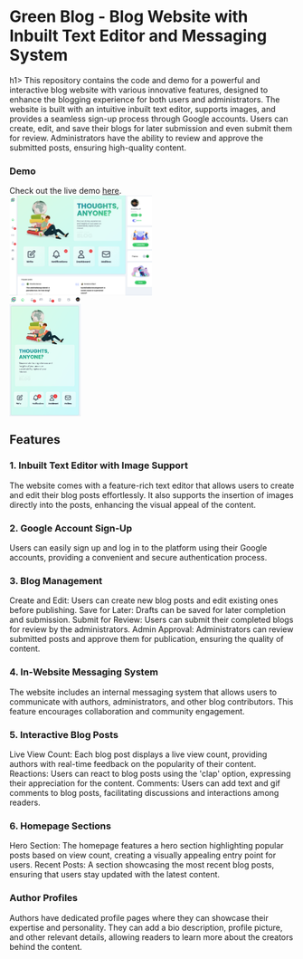 <h1>Green Blog - Blog Website with Inbuilt Text Editor and Messaging System</h1>h1>
This repository contains the code and demo for a powerful and interactive blog website with various innovative features, designed to enhance the blogging experience for both users and administrators. The website is built with an intuitive inbuilt text editor, supports images, and provides a seamless sign-up process through Google accounts. Users can create, edit, and save their blogs for later submission and even submit them for review. Administrators have the ability to review and approve the submitted posts, ensuring high-quality content.
<h3>Demo</h3>
Check out the live demo <a href="http://ananthujp.github.io/greenBlog">here</a>.
<div style="display:flex;flex-direction:column;width:100%;justify-items:space-between;">
  <img style="width:50%" src="https://github.com/ananthujp/greenBlog/blob/master/blog-web.png"/>
  <img style="width:25%" src="https://github.com/ananthujp/greenBlog/blob/master/blog-mobile.png"/>
</div>
<h2>Features</h2>
<h3>1. Inbuilt Text Editor with Image Support</h3>
The website comes with a feature-rich text editor that allows users to create and edit their blog posts effortlessly. It also supports the insertion of images directly into the posts, enhancing the visual appeal of the content.

<h3>2. Google Account Sign-Up</h3>
Users can easily sign up and log in to the platform using their Google accounts, providing a convenient and secure authentication process.

<h3>3. Blog Management</h3>
Create and Edit: Users can create new blog posts and edit existing ones before publishing.
Save for Later: Drafts can be saved for later completion and submission.
Submit for Review: Users can submit their completed blogs for review by the administrators.
Admin Approval: Administrators can review submitted posts and approve them for publication, ensuring the quality of content.
<h3>4. In-Website Messaging System</h3>
The website includes an internal messaging system that allows users to communicate with authors, administrators, and other blog contributors. This feature encourages collaboration and community engagement.

<h3>5. Interactive Blog Posts</h3>
Live View Count: Each blog post displays a live view count, providing authors with real-time feedback on the popularity of their content.
Reactions: Users can react to blog posts using the 'clap' option, expressing their appreciation for the content.
Comments: Users can add text and gif comments to blog posts, facilitating discussions and interactions among readers.
<h3>6. Homepage Sections</h3>
Hero Section: The homepage features a hero section highlighting popular posts based on view count, creating a visually appealing entry point for users.
Recent Posts: A section showcasing the most recent blog posts, ensuring that users stay updated with the latest content.
<h3>Author Profiles</h3>
Authors have dedicated profile pages where they can showcase their expertise and personality. They can add a bio description, profile picture, and other relevant details, allowing readers to learn more about the creators behind the content.
